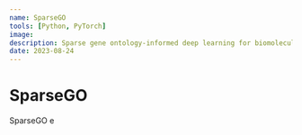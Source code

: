 ```yaml
---
name: SparseGO
tools: [Python, PyTorch]
image:
description: Sparse gene ontology-informed deep learning for biomolecular prediction tasks.
date: 2023-08-24
---
```

# SparseGO

SparseGO e